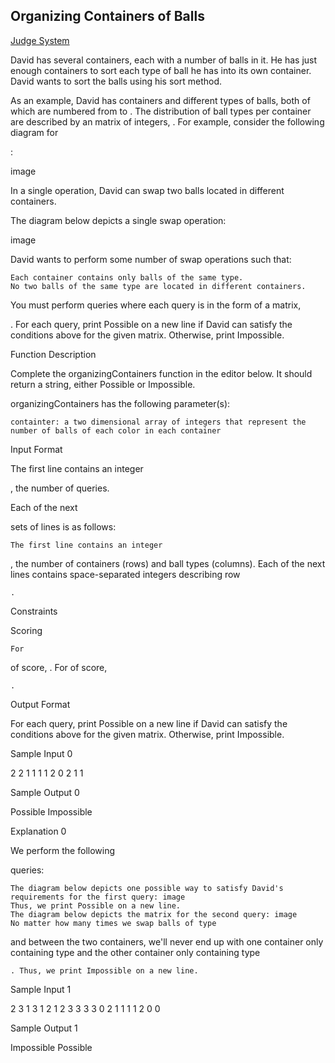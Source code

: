 ## Organizing Containers of Balls

[Judge System](https://www.hackerrank.com/challenges/organizing-containers-of-balls/problem)

David has several containers, each with a number of balls in it. He has just enough containers to sort each type of ball he has into its own container. David wants to sort the balls using his sort method.

As an example, David has
containers and different types of balls, both of which are numbered from to . The distribution of ball types per container are described by an matrix of integers, . For example, consider the following diagram for

:

image

In a single operation, David can swap two balls located in different containers.

The diagram below depicts a single swap operation:

image

David wants to perform some number of swap operations such that:

    Each container contains only balls of the same type.
    No two balls of the same type are located in different containers.

You must perform
queries where each query is in the form of a matrix,

. For each query, print Possible on a new line if David can satisfy the conditions above for the given matrix. Otherwise, print Impossible.

Function Description

Complete the organizingContainers function in the editor below. It should return a string, either Possible or Impossible.

organizingContainers has the following parameter(s):

    containter: a two dimensional array of integers that represent the number of balls of each color in each container

Input Format

The first line contains an integer

, the number of queries.

Each of the next

sets of lines is as follows:

    The first line contains an integer 

, the number of containers (rows) and ball types (columns).
Each of the next
lines contains space-separated integers describing row

    .

Constraints

Scoring

    For 

of score,
.
For
of score,

    .

Output Format

For each query, print Possible on a new line if David can satisfy the conditions above for the given matrix. Otherwise, print Impossible.

Sample Input 0

2
2
1 1
1 1
2
0 2
1 1

Sample Output 0

Possible
Impossible

Explanation 0

We perform the following

queries:

    The diagram below depicts one possible way to satisfy David's requirements for the first query: image
    Thus, we print Possible on a new line.
    The diagram below depicts the matrix for the second query: image
    No matter how many times we swap balls of type 

and between the two containers, we'll never end up with one container only containing type and the other container only containing type

    . Thus, we print Impossible on a new line.

Sample Input 1

2
3
1 3 1
2 1 2
3 3 3
3
0 2 1
1 1 1
2 0 0

Sample Output 1

Impossible
Possible

